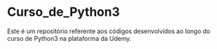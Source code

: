 # Curso_de_Python3
Este é um repositório referente aos códigos desenvolvidos ao longo do curso de Python3 na plataforma da Udemy.
